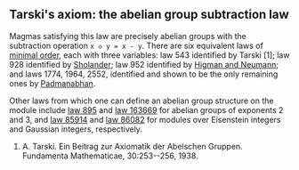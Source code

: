 ## Tarski's axiom: the abelian group subtraction law

Magmas satisfying this law are precisely abelian groups with the subtraction operation `x ◇ y = x - y`.  There are six equivalent laws of [minimal order](https://www.cs.unm.edu/~mccune/projects/gtsax/#Tarski-1938), each with three variables: law 543 identified by Tarski [1]; law 928 identified by [Sholander](https://doi.org/10.2307/2310005); law 952 identified by [Higman and Neumann](https://doi.org/10.5486/PMD.1952.2.3-4.10); and laws 1774, 1964, 2552, identified and shown to be the only remaining ones by [Padmanabhan](https://doi.org/10.1017/S144678870000570X).

Other laws from which one can define an abelian group structure on the module include [law 895](https://teorth.github.io/equational_theories/implications/?895) and [law 163669](https://teorth.github.io/equational_theories/implications/?163669) for abelian groups of exponents 2 and 3, and [law 85914](https://teorth.github.io/equational_theories/implications/?85914) and [law 86082](https://teorth.github.io/equational_theories/implications/?86082) for modules over Eisenstein integers and Gaussian integers, respectively.

1. A. Tarski. Ein Beitrag zur Axiomatik der Abelschen Gruppen. Fundamenta Mathematicae, 30:253--256, 1938.
